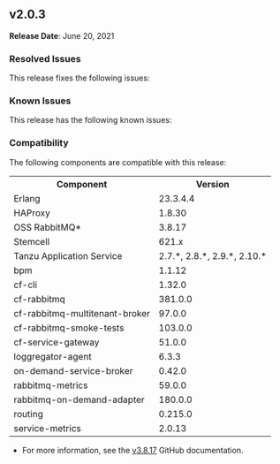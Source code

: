 ## <a id="2-0-3"></a> v2.0.3

**Release Date**: June 20, 2021

### Resolved Issues

This release fixes the following issues:


### Known Issues

This release has the following known issues:


### Compatibility

The following components are compatible with this release:

<table class="nice"> <th>Component</th> <th>Version</th> 	<tr>
		<td>Erlang</td>
		<td>23.3.4.4</td>
	</tr>
	<tr>
		<td>HAProxy</td>
		<td>1.8.30</td>
	</tr>
	<tr>
		<td>OSS RabbitMQ*</td>
		<td>3.8.17</td>
	</tr>
	<tr>
		<td>Stemcell</td>
		<td>621.x</td>
	</tr>
	<tr>
		<td>Tanzu Application Service</td>
		<td>2.7.*, 2.8.*, 2.9.*, 2.10.*</td>
	</tr>
	<tr>
		<td>bpm</td>
		<td>1.1.12</td>
	</tr>
	<tr>
		<td>cf-cli</td>
		<td>1.32.0</td>
	</tr>
	<tr>
		<td>cf-rabbitmq</td>
		<td>381.0.0</td>
	</tr>
	<tr>
		<td>cf-rabbitmq-multitenant-broker</td>
		<td>97.0.0</td>
	</tr>
	<tr>
		<td>cf-rabbitmq-smoke-tests</td>
		<td>103.0.0</td>
	</tr>
	<tr>
		<td>cf-service-gateway</td>
		<td>51.0.0</td>
	</tr>
	<tr>
		<td>loggregator-agent</td>
		<td>6.3.3</td>
	</tr>
	<tr>
		<td>on-demand-service-broker</td>
		<td>0.42.0</td>
	</tr>
	<tr>
		<td>rabbitmq-metrics</td>
		<td>59.0.0</td>
	</tr>
	<tr>
		<td>rabbitmq-on-demand-adapter</td>
		<td>180.0.0</td>
	</tr>
	<tr>
		<td>routing</td>
		<td>0.215.0</td>
	</tr>
	<tr>
		<td>service-metrics</td>
		<td>2.0.13</td>
	</tr></table>

* For more information, see the <a href="https://github.com/rabbitmq/rabbitmq-server/releases/tag/v3.8.17">v3.8.17</a> GitHub documentation.
